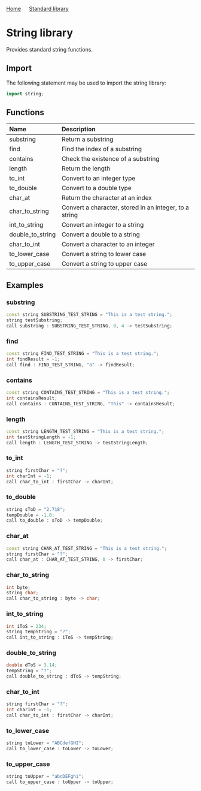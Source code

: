 [Home](https://puckowski.github.io/concert/) <span>&emsp;</span> [Standard library](https://puckowski.github.io/concert/standard_library.html)

# String library

Provides standard string functions.

## Import

The following statement may be used to import the string library:

```cpp
import string;
```

## Functions

| Name             | Description                                            |
|:-----------------|:-------------------------------------------------------|
| substring        | Return a substring                                     |
| find             | Find the index of a substring                          |
| contains         | Check the existence of a substring                     |
| length           | Return the length                                      |
| to_int           | Convert to an integer type                             |
| to_double        | Convert to a double type                               | 
| char_at          | Return the character at an index                       |
| char_to_string   | Convert a character, stored in an integer, to a string |
| int_to_string    | Convert an integer to a string                         |
| double_to_string | Convert a double to a string                           |
| char_to_int      | Convert a character to an integer                      |
| to_lower_case    | Convert a string to lower case                         |
| to_upper_case    | Convert a string to upper case                         |

## Examples

### substring

```cpp
const string SUBSTRING_TEST_STRING = "This is a test string.";
string testSubstring;
call substring : SUBSTRING_TEST_STRING, 0, 4 -> testSubstring;
```

### find

```cpp
const string FIND_TEST_STRING = "This is a test string.";
int findResult = -1;
call find : FIND_TEST_STRING, "a" -> findResult;
```

### contains

```cpp
const string CONTAINS_TEST_STRING = "This is a test string.";
int containsResult;
call contains : CONTAINS_TEST_STRING, "This" -> containsResult;
```

### length

```cpp
const string LENGTH_TEST_STRING = "This is a test string.";
int testStringLength = -1;
call length : LENGTH_TEST_STRING -> testStringLength;
```

### to_int

```cpp
string firstChar = "?";
int charInt = -1;
call char_to_int : firstChar -> charInt;
```

### to_double

```cpp
string sToD = "2.718";
tempDouble = -1.0;
call to_double : sToD -> tempDouble;
```

### char_at

```cpp
const string CHAR_AT_TEST_STRING = "This is a test string.";
string firstChar = "?";
call char_at : CHAR_AT_TEST_STRING, 0 -> firstChar;
```

### char_to_string

```cpp
int byte;
string char;
call char_to_string : byte -> char;
```

### int_to_string

```cpp
int iToS = 234;
string tempString = "?";
call int_to_string : iToS -> tempString;
```

### double_to_string

```cpp
double dToS = 3.14;
tempString = "?";
call double_to_string : dToS -> tempString;
```

### char_to_int

```cpp
string firstChar = "?";
int charInt = -1;
call char_to_int : firstChar -> charInt;
```

### to_lower_case

```cpp
string toLower = "ABCdefGHI";
call to_lower_case : toLower -> toLower;
```

### to_upper_case

```cpp
string toUpper = "abcDEFghi";
call to_upper_case : toUpper -> toUpper;
```